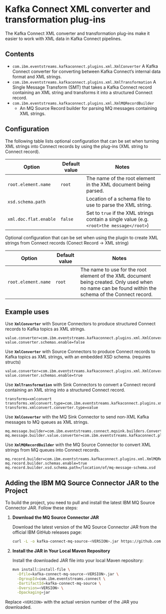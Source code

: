 # Kafka Connect XML converter and transformation plug-ins

The Kafka Connect XML converter and transformation plug-ins make it easier to work with XML data in Kafka Connect pipelines.

## Contents

- `com.ibm.eventstreams.kafkaconnect.plugins.xml.XmlConverter`
  A Kafka Connect converter for converting between Kafka Connect’s internal data format and XML strings.
- `com.ibm.eventstreams.kafkaconnect.plugins.xml.XmlTransformation`
  A Single Message Transform (SMT) that takes a Kafka Connect record containing an XML string and transforms it into a structured Connect record.
- `com.ibm.eventstreams.kafkaconnect.plugins.xml.XmlMQRecordBuilder`
  - An MQ Source Record builder for parsing MQ messages containing XML strings.

## Configuration

The following table lists optional configuration that can be set when turning XML strings into Connect records by using the plug-ins (XML string to Connect record).

| **Option**            | **Default value** | **Notes**                                                                                 |
| --------------------- | ----------------- | ----------------------------------------------------------------------------------------- |
| `root.element.name`   | `root`            | The name of the root element in the XML document being parsed.                            |
| `xsd.schema.path`     |                   | Location of a schema file to use to parse the XML string.                                 |
| `xml.doc.flat.enable` | `false`           | Set to `true` if the XML strings contain a single value (e.g. `<root>the message</root>`) |

Optional configuration that can be set when using the plugin to create XML strings from Connect records (Conect Record -> XML string)

| **Option**          | **Default value** | **Notes**                                                                                                                                            |
| ------------------- | ----------------- | ---------------------------------------------------------------------------------------------------------------------------------------------------- |
| `root.element.name` | `root`            | The name to use for the root element of the XML document being created. Only used when no name can be found within the schema of the Connect record. |

## Example uses

Use **`XmlConverter`** with Source Connectors to produce structured Connect records to Kafka topics as XML strings.

```properties
value.converter=com.ibm.eventstreams.kafkaconnect.plugins.xml.XmlConverter
value.converter.schemas.enable=false
```

Use **`XmlConverter`** with Source Connectors to produce Connect records to Kafka topics as XML strings, with an embedded XSD schema. (requires structs)

```properties
value.converter=com.ibm.eventstreams.kafkaconnect.plugins.xml.XmlConverter
value.converter.schemas.enable=true
```

Use **`XmlTransformation`** with Sink Connectors to convert a Connect record containing an XML string into a structured Connect record.

```properties
transforms=xmlconvert
transforms.xmlconvert.type=com.ibm.eventstreams.kafkaconnect.plugins.xml.XmlTransformation
transforms.xmlconvert.converter.type=value
```

Use **`XmlConverter`** with the MQ Sink Connector to send non-XML Kafka messages to MQ queues as XML strings.

```properties
mq.message.builder=com.ibm.eventstreams.connect.mqsink.builders.ConverterMessageBuilder
mq.message.builder.value.converter=com.ibm.eventstreams.kafkaconnect.plugins.xml.XmlConverter
```

Use **`XmlMQRecordBuilder`** with the MQ Source Connector to convert XML strings from MQ queues into Connect records.

```properties
mq.record.builder=com.ibm.eventstreams.kafkaconnect.plugins.xml.XmlMQRecordBuilder
mq.record.builder.schemas.enable=true
mq.record.builder.xsd.schema.path=/location/of/mq-message-schema.xsd
```

## Adding the IBM MQ Source Connector JAR to the Project

To build the project, you need to pull and install the latest IBM MQ Source Connector JAR. Follow these steps:

1. **Download the MQ Source Connector JAR**

   Download the latest version of the MQ Source Connector JAR from the official IBM GitHub releases page:

   ```bash
   curl -L -o kafka-connect-mq-source-<VERSION>.jar https://github.com/ibm-messaging/kafka-connect-mq-source/releases/download/v<VERSION>/kafka-connect-mq-source-<VERSION>.jar
   ```

2. **Install the JAR in Your Local Maven Repository**

   Install the downloaded JAR file into your local Maven repository:

   ```bash
   mvn install:install-file \
     -Dfile=kafka-connect-mq-source-<VERSION>.jar \
     -DgroupId=com.ibm.eventstreams.connect \
     -DartifactId=kafka-connect-mq-source \
     -Dversion=<VERSION> \
     -Dpackaging=jar
   ```

Replace `<VERSION>` with the actual version number of the JAR you downloaded.
